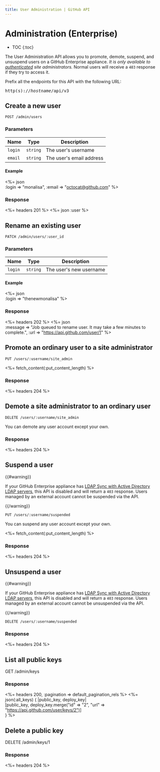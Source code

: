```yaml
---
title: User Administration | GitHub API
---
```


# Administration (Enterprise)

* TOC
{:toc}

The User Administration API allows you to promote, demote, suspend, and unsuspend users on a GitHub Enterprise appliance. *It is only available to [authenticated](/v3/#authentication) site administrators.* Normal users will receive a `403` response if they try to access it.

Prefix all the endpoints for this API with the following URL:

<pre class="terminal">
http(s)://<em>hostname</em>/api/v3
</pre>

## Create a new user

    POST /admin/users

### Parameters

Name | Type | Description
-----|------|--------------
`login`|`string` | The user's username
`email`|`string` | The user's email address

#### Example

<%= json \
    :login    => "monalisa",
    :email    => "octocat@github.com"
%>

### Response

<%= headers 201 %>
<%= json :user %>

## Rename an existing user

    PATCH /admin/users/:user_id

### Parameters

Name | Type | Description
-----|------|--------------
`login`|`string` | The user's new username

#### Example

<%= json \
  :login => "thenewmonalisa"
%>

### Response

<%= headers 202 %>
<%= json \
  :message => "Job queued to rename user. It may take a few minutes to complete.",
  :url => "https://api.github.com/user/1"
%>

## Promote an ordinary user to a site administrator

    PUT /users/:username/site_admin

<%= fetch_content(:put_content_length) %>

### Response

<%= headers 204 %>

## Demote a site administrator to an ordinary user

    DELETE /users/:username/site_admin

You can demote any user account except your own.

### Response

<%= headers 204 %>

## Suspend a user

{{#warning}}

If your GitHub Enterprise appliance has [LDAP Sync with Active Directory LDAP servers](https://help.github.com/enterprise/2.1/admin/guides/user-management/using-ldap), this API is disabled and will return a `403` response. Users managed by an external account cannot be suspended via the API.

{{/warning}}

    PUT /users/:username/suspended

You can suspend any user account except your own.

<%= fetch_content(:put_content_length) %>

### Response

<%= headers 204 %>

## Unsuspend a user

{{#warning}}

If your GitHub Enterprise appliance has [LDAP Sync with Active Directory LDAP servers](https://help.github.com/enterprise/2.1/admin/guides/user-management/using-ldap), this API is disabled and will return a `403` response. Users managed by an external account cannot be unsuspended via the API.

{{/warning}}

    DELETE /users/:username/suspended

### Response

<%= headers 204 %>

## List all public keys

   GET /admin/keys

### Response

<%= headers 200, :pagination => default_pagination_rels %>
<%= json(:all_keys) { |public_key, deploy_key| \
  [public_key, deploy_key.merge("id" => "2", "url" => "https://api.github.com/user/keys/2")] \
} %>


## Delete a public key

  DELETE /admin/keys/1

### Response

<%= headers 204 %>

